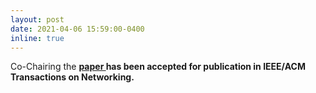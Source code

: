 ```yaml
---
layout: post
date: 2021-04-06 15:59:00-0400
inline: true
---
```


Co-Chairing the <strong>  <a class="news-title" href="/assets/pdf/ACMTransaction2021.pdf">paper </a>  <strong> has been accepted for publication in <strong> IEEE/ACM Transactions on Networking. <strong>


